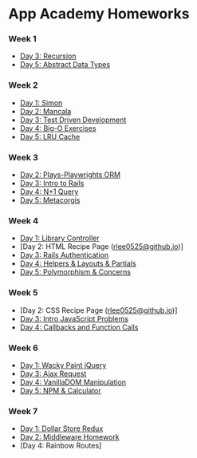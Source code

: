 # App Academy Homeworks

### Week 1
- [Day 3: Recursion](W1/W1D3)
- [Day 5: Abstract Data Types](W1/W1D5)

### Week 2
- [Day 1: Simon](W2/W2D1)
- [Day 2: Mancala](W2/W2D2)
- [Day 3: Test Driven Development](W2/W2D3)
- [Day 4: Big-O Exercises](W2/W2D4)
- [Day 5: LRU Cache](W2/W2D5)

### Week 3
- [Day 2: Plays-Playwrights ORM](W3/W3D2)
- [Day 3: Intro to Rails](W3/W3D3)
- [Day 4: N+1 Query](W3/W3D4)
- [Day 5: Metacorgis](W3/W3D5)

### Week 4
- [Day 1: Library Controller](W4/W4D1)
- [Day 2: HTML Recipe Page (rlee0525@github.io)]
- [Day 3: Rails Authentication](W4/W4D3)
- [Day 4: Helpers & Layouts & Partials](W4/W4D4)
- [Day 5: Polymorphism & Concerns](W4/W4D5)

### Week 5
- [Day 2: CSS Recipe Page (rlee0525@github.io)]
- [Day 3: Intro JavaScript Problems](W5/W5D3)
- [Day 4: Callbacks and Function Calls](W5/W5D4)

### Week 6
- [Day 1: Wacky Paint jQuery](W6/W6D1)
- [Day 3: Ajax Request](W6/W6D3)
- [Day 4: VanillaDOM Manipulation](W6/W6D4)
- [Day 5: NPM & Calculator](W6/W6D5)

### Week 7
- [Day 1: Dollar Store Redux](W7/W7D1)
- [Day 2: Middleware Homework](W7/W7D2)
- [Day 4: Rainbow Routes]

